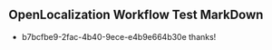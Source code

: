 ## OpenLocalization Workflow Test MarkDown
* b7bcfbe9-2fac-4b40-9ece-e4b9e664b30e 
thanks!<!--HONumber=Mar16_HO3-->
